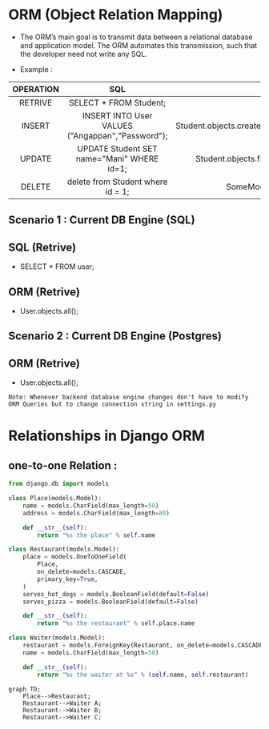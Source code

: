 # **ORM (Object Relation Mapping)**

-  The ORM’s main goal is to transmit data between a relational database and application model. The ORM automates this transmission, such that the developer need not write any SQL.

- Example :

OPERATION | SQL | ORM |
:---:|:---:|:---:|
|RETRIVE| SELECT * FROM Student;|Student.objects.all() |
|INSERT| INSERT INTO User VALUES ("Angappan","Password"); | Student.objects.create(name="Angappan",password="Password")|
|UPDATE| UPDATE Student SET name="Mani" WHERE id=1; | Student.objects.filter(id=1).update(password="12345")|
|DELETE| delete from Student where id = 1; |SomeModel.objects.filter(id=id).delete()|

## __Scenario 1 :__ Current DB Engine (SQL)

## SQL (Retrive)

- SELECT * FROM user;

## ORM (Retrive)
- User.objects.all();

## __Scenario 2 :__ Current DB Engine (Postgres)

## ORM (Retrive)
- User.objects.all();

`Note: Whenever backend database engine changes don't have to modify ORM Queries but to change connection string in settings.py`


# Relationships in Django ORM

## __one-to-one Relation__ :

```python
from django.db import models

class Place(models.Model):
    name = models.CharField(max_length=50)
    address = models.CharField(max_length=80)

    def __str__(self):
        return "%s the place" % self.name

class Restaurant(models.Model):
    place = models.OneToOneField(
        Place,
        on_delete=models.CASCADE,
        primary_key=True,
    )
    serves_hot_dogs = models.BooleanField(default=False)
    serves_pizza = models.BooleanField(default=False)

    def __str__(self):
        return "%s the restaurant" % self.place.name

class Waiter(models.Model):
    restaurant = models.ForeignKey(Restaurant, on_delete=models.CASCADE)
    name = models.CharField(max_length=50)

    def __str__(self):
        return "%s the waiter at %s" % (self.name, self.restaurant)
```



```mermaid
graph TD;
    Place-->Restaurant;
    Restaurant-->Waiter A;
    Restaurant-->Waiter B;
    Restaurant-->Waiter C;
```


